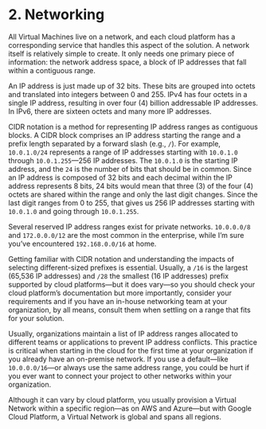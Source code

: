 # 2. Networking

All Virtual Machines live on a network, and each cloud platform has a corresponding service that handles this aspect of the solution. A network itself is relatively simple to create. It only needs one primary piece of information: the network address space, a block of IP addresses that fall within a contiguous range. 

An IP address is just made up of 32 bits. These bits are grouped into octets and translated into integers between 0 and 255. IPv4 has four octets in a single IP address, resulting in over four (4) billion addressable IP addresses. In IPv6, there are sixteen octets and many more IP addresses.

CIDR notation is a method for representing IP address ranges as contiguous blocks. A CIDR block comprises an IP address starting the range and a prefix length separated by a forward slash (e.g., `/`). For example, `10.0.1.0/24` represents a range of IP addresses starting with `10.0.1.0` through `10.0.1.255`—256 IP addresses. The `10.0.1.0` is the starting IP address, and the `24` is the number of bits that should be in common. Since an IP address is composed of 32 bits and each decimal within the IP address represents 8 bits, 24 bits would mean that three (3) of the four (4) octets are shared within the range and only the last digit changes. Since the last digit ranges from 0 to 255, that gives us 256 IP addresses starting with `10.0.1.0` and going through `10.0.1.255`.

Several reserved IP address ranges exist for private networks. `10.0.0.0/8` and `172.0.0.0/12` are the most common in the enterprise, while I’m sure you’ve encountered `192.168.0.0/16` at home.

Getting familiar with CIDR notation and understanding the impacts of selecting different-sized prefixes is essential. Usually, a `/16` is the largest (65,536 IP addresses) and `/28` the smallest (16 IP addresses) prefix supported by cloud platforms—but it does vary—so you should check your cloud platform’s documentation but more importantly, consider your requirements and if you have an in-house networking team at your organization, by all means, consult them when settling on a range that fits for your solution.

Usually, organizations maintain a list of IP address ranges allocated to different teams or applications to prevent IP address conflicts. This practice is critical when starting in the cloud for the first time at your organization if you already have an on-premise network. If you use a default—like `10.0.0.0/16`—or always use the same address range, you could be hurt if you ever want to connect your project to other networks within your organization.

Although it can vary by cloud platform, you usually provision a Virtual Network within a specific region—as on AWS and Azure—but with Google Cloud Platform, a Virtual Network is global and spans all regions.